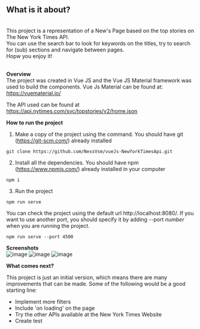 ## What is it about?
<br />
This project is a representation of a New's Page based on the top stories on The New York Times API. <br />
You can use the search bar to look for keywords on the titles, try to search for (sub) sections and navigate between pages.<br />
Hopw you enjoy it! <br /><br />

**Overview**
<br />
The project was created in Vue JS and the Vue JS Material framework was used to build the components.
Vue Js Material can be found at: https://vuematerial.io/ <br />

The API used can be found at https://api.nytimes.com/svc/topstories/v2/home.json

**How to run the project**
1. Make a copy of the project using the command. You should have git (https://git-scm.com/) already installed 
```
git clone https://github.com/NessVsm/vueJs-NewYorkTimesApi.git
```

2. Install all the dependencies. You should have npm (https://www.npmjs.com/) already installed in your computer
```
npm i
```
3. Run the project 
```
npm run serve
``` 
You can check the project using the default url http://localhost:8080/. If you want to use another port, you should specify it by adding --port _number_ when you are running the project. <br />
```
npm run serve --port 4500
``` 
**Screenshots** <br />
![image](https://user-images.githubusercontent.com/23099620/100292651-d5c83b00-2f5f-11eb-9d90-661712d6f9b1.png)
![image](https://user-images.githubusercontent.com/23099620/100292810-525b1980-2f60-11eb-8295-1eeeb2af9fa5.png)
![image](https://user-images.githubusercontent.com/23099620/100292738-1e7ff400-2f60-11eb-8a64-867ad2c1059e.png)


**What comes next?** <br />

This project is just an initial version, which means there are many improvements that can be made. Some of the following would be a good starting line:
- Implement more filters
- Include 'on loading' on the page
- Try the other APIs available at the New York Times Website
- Create test
